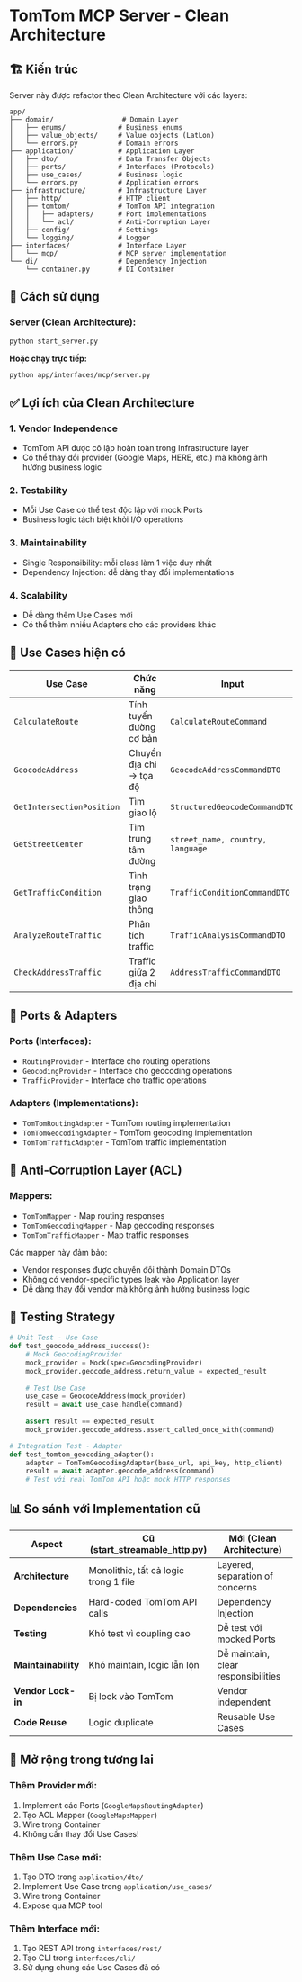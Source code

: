 # TomTom MCP Server - Clean Architecture

## 🏗️ Kiến trúc

Server này được refactor theo Clean Architecture với các layers:

```
app/
├── domain/                 # Domain Layer
│   ├── enums/             # Business enums
│   ├── value_objects/     # Value objects (LatLon)
│   └── errors.py          # Domain errors
├── application/           # Application Layer  
│   ├── dto/               # Data Transfer Objects
│   ├── ports/             # Interfaces (Protocols)
│   ├── use_cases/         # Business logic
│   └── errors.py          # Application errors
├── infrastructure/        # Infrastructure Layer
│   ├── http/              # HTTP client
│   ├── tomtom/            # TomTom API integration
│   │   ├── adapters/      # Port implementations
│   │   └── acl/           # Anti-Corruption Layer
│   ├── config/            # Settings
│   └── logging/           # Logger
├── interfaces/            # Interface Layer
│   └── mcp/               # MCP server implementation
└── di/                    # Dependency Injection
    └── container.py       # DI Container
```

## 🚀 Cách sử dụng

### Server (Clean Architecture):
```bash
python start_server.py
```

**Hoặc chạy trực tiếp:**
```bash
python app/interfaces/mcp/server.py
```

## ✅ Lợi ích của Clean Architecture

### 1. **Vendor Independence**
- TomTom API được cô lập hoàn toàn trong Infrastructure layer
- Có thể thay đổi provider (Google Maps, HERE, etc.) mà không ảnh hưởng business logic

### 2. **Testability** 
- Mỗi Use Case có thể test độc lập với mock Ports
- Business logic tách biệt khỏi I/O operations

### 3. **Maintainability**
- Single Responsibility: mỗi class làm 1 việc duy nhất
- Dependency Injection: dễ dàng thay đổi implementations

### 4. **Scalability**
- Dễ dàng thêm Use Cases mới
- Có thể thêm nhiều Adapters cho các providers khác

## 🔧 Use Cases hiện có

| Use Case | Chức năng | Input | Output |
|----------|-----------|-------|--------|
| `CalculateRoute` | Tính tuyến đường cơ bản | `CalculateRouteCommand` | `RoutePlan` |
| `GeocodeAddress` | Chuyển địa chỉ → tọa độ | `GeocodeAddressCommandDTO` | `GeocodeResponseDTO` |
| `GetIntersectionPosition` | Tìm giao lộ | `StructuredGeocodeCommandDTO` | `GeocodeResponseDTO` |
| `GetStreetCenter` | Tìm trung tâm đường | `street_name, country, language` | `GeocodeResponseDTO` |
| `GetTrafficCondition` | Tình trạng giao thông | `TrafficConditionCommandDTO` | `TrafficConditionResultDTO` |
| `AnalyzeRouteTraffic` | Phân tích traffic | `TrafficAnalysisCommandDTO` | `TrafficAnalysisResultDTO` |
| `CheckAddressTraffic` | Traffic giữa 2 địa chỉ | `AddressTrafficCommandDTO` | `AddressTrafficResultDTO` |

## 🔌 Ports & Adapters

### Ports (Interfaces):
- `RoutingProvider` - Interface cho routing operations
- `GeocodingProvider` - Interface cho geocoding operations  
- `TrafficProvider` - Interface cho traffic operations

### Adapters (Implementations):
- `TomTomRoutingAdapter` - TomTom routing implementation
- `TomTomGeocodingAdapter` - TomTom geocoding implementation
- `TomTomTrafficAdapter` - TomTom traffic implementation

## 🔄 Anti-Corruption Layer (ACL)

### Mappers:
- `TomTomMapper` - Map routing responses
- `TomTomGeocodingMapper` - Map geocoding responses
- `TomTomTrafficMapper` - Map traffic responses

Các mapper này đảm bảo:
- Vendor responses được chuyển đổi thành Domain DTOs
- Không có vendor-specific types leak vào Application layer
- Dễ dàng thay đổi vendor mà không ảnh hưởng business logic

## 🧪 Testing Strategy

```python
# Unit Test - Use Case
def test_geocode_address_success():
    # Mock GeocodingProvider
    mock_provider = Mock(spec=GeocodingProvider)
    mock_provider.geocode_address.return_value = expected_result
    
    # Test Use Case
    use_case = GeocodeAddress(mock_provider)
    result = await use_case.handle(command)
    
    assert result == expected_result
    mock_provider.geocode_address.assert_called_once_with(command)

# Integration Test - Adapter
def test_tomtom_geocoding_adapter():
    adapter = TomTomGeocodingAdapter(base_url, api_key, http_client)
    result = await adapter.geocode_address(command)
    # Test với real TomTom API hoặc mock HTTP responses
```

## 📊 So sánh với Implementation cũ

| Aspect | Cũ (start_streamable_http.py) | Mới (Clean Architecture) |
|--------|-------------------------------|--------------------------|
| **Architecture** | Monolithic, tất cả logic trong 1 file | Layered, separation of concerns |
| **Dependencies** | Hard-coded TomTom API calls | Dependency Injection |
| **Testing** | Khó test vì coupling cao | Dễ test với mocked Ports |
| **Maintainability** | Khó maintain, logic lẫn lộn | Dễ maintain, clear responsibilities |
| **Vendor Lock-in** | Bị lock vào TomTom | Vendor independent |
| **Code Reuse** | Logic duplicate | Reusable Use Cases |

## 🔮 Mở rộng trong tương lai

### Thêm Provider mới:
1. Implement các Ports (`GoogleMapsRoutingAdapter`)
2. Tạo ACL Mapper (`GoogleMapsMapper`)
3. Wire trong Container
4. Không cần thay đổi Use Cases!

### Thêm Use Case mới:
1. Tạo DTO trong `application/dto/`
2. Implement Use Case trong `application/use_cases/`
3. Wire trong Container
4. Expose qua MCP tool

### Thêm Interface mới:
1. Tạo REST API trong `interfaces/rest/`
2. Tạo CLI trong `interfaces/cli/`
3. Sử dụng chung các Use Cases đã có
